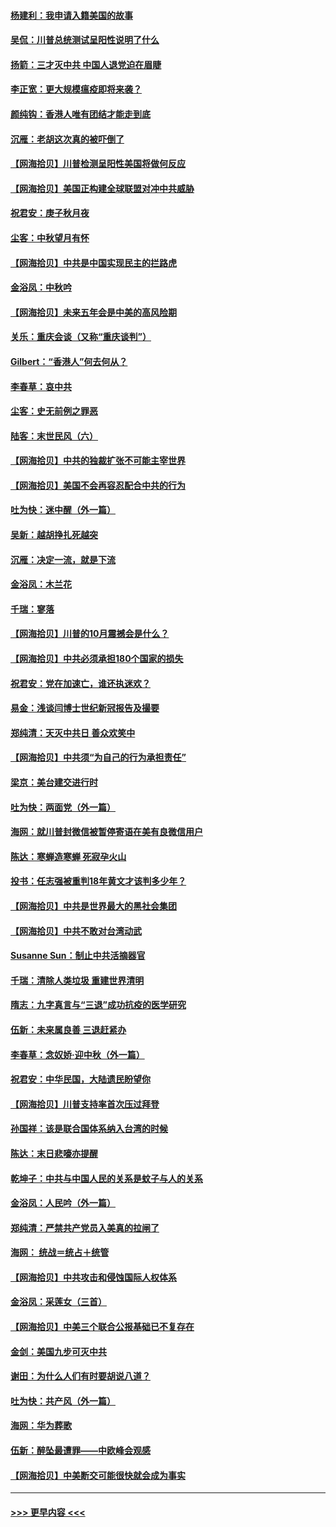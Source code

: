 #### [杨建利：我申请入籍美国的故事](../pages/nsc993/n12455635.md?t=10060951) 
#### [吴侃：川普总统测试呈阳性说明了什么](../pages/nsc993/n12451869.md?t=10060951) 
#### [扬箭：三才灭中共 中国人退党迫在眉睫](../pages/nsc993/n12451842.md?t=10060951) 
#### [李正宽：更大规模瘟疫即将来袭？](../pages/nsc993/n12451455.md?t=10060951) 
#### [颜纯钩：香港人唯有团结才能走到底](../pages/nsc993/n12450870.md?t=10060951) 
#### [沉雁：老胡这次真的被吓倒了](../pages/nsc993/n12449796.md?t=10060951) 
#### [【网海拾贝】川普检测呈阳性美国将做何反应](../pages/nsc993/n12449042.md?t=10060951) 
#### [【网海拾贝】美国正构建全球联盟对冲中共威胁](../pages/nsc993/n12446580.md?t=10060951) 
#### [祝君安：庚子秋月夜](../pages/nsc993/n12445870.md?t=10060951) 
#### [尘客：中秋望月有怀](../pages/nsc993/n12444632.md?t=10060951) 
#### [【网海拾贝】中共是中国实现民主的拦路虎](../pages/nsc993/n12443573.md?t=10060951) 
#### [金浴凤：中秋吟](../pages/nsc993/n12441773.md?t=10060951) 
#### [【网海拾贝】未来五年会是中美的高风险期](../pages/nsc993/n12440760.md?t=10060951) 
#### [关乐：重庆会谈（又称“重庆谈判”）](../pages/nsc993/n12437525.md?t=10060951) 
#### [Gilbert：“香港人”何去何从？](../pages/nsc993/n12435894.md?t=10060951) 
#### [李春草：哀中共](../pages/nsc993/n12435874.md?t=10060951) 
#### [尘客：史无前例之罪恶](../pages/nsc993/n12435762.md?t=10060951) 
#### [陆客：末世民风（六）](../pages/nsc993/n12435354.md?t=10060951) 
#### [【网海拾贝】中共的独裁扩张不可能主宰世界](../pages/nsc993/n12435151.md?t=10060951) 
#### [【网海拾贝】美国不会再容忍配合中共的行为](../pages/nsc993/n12433808.md?t=10060951) 
#### [吐为快：迷中醒（外一篇）](../pages/nsc993/n12433585.md?t=10060951) 
#### [吴新：越胡挣扎死越突](../pages/nsc993/n12433562.md?t=10060951) 
#### [沉雁：决定一流，就是下流](../pages/nsc993/n12432128.md?t=10060951) 
#### [金浴凤：木兰花](../pages/nsc993/n12432124.md?t=10060951) 
#### [千瑞：寥落](../pages/nsc993/n12432071.md?t=10060951) 
#### [【网海拾贝】川普的10月震撼会是什么？](../pages/nsc993/n12431624.md?t=10060951) 
#### [【网海拾贝】中共必须承担180个国家的损失](../pages/nsc993/n12428893.md?t=10060951) 
#### [祝君安：党在加速亡，谁还执迷欢？](../pages/nsc993/n12428652.md?t=10060951) 
#### [易金：浅谈闫博士世纪新冠报告及撮要](../pages/nsc993/n12426822.md?t=10060951) 
#### [郑纯清：天灭中共日 善众欢笑中](../pages/nsc993/n12426784.md?t=10060951) 
#### [【网海拾贝】中共须“为自己的行为承担责任”](../pages/nsc993/n12426067.md?t=10060951) 
#### [梁京：美台建交进行时](../pages/nsc993/n12424066.md?t=10060951) 
#### [吐为快：两面党（外一篇）](../pages/nsc993/n12424043.md?t=10060951) 
#### [海网：就川普封微信被暂停寄语在美有良微信用户](../pages/nsc993/n12424021.md?t=10060951) 
#### [陈达：寒蝉造寒蝉 死寂孕火山](../pages/nsc993/n12423958.md?t=10060951) 
#### [投书：任志强被重判18年黄文才该判多少年？](../pages/nsc993/n12423672.md?t=10060951) 
#### [【网海拾贝】中共是世界最大的黑社会集团](../pages/nsc993/n12423543.md?t=10060951) 
#### [【网海拾贝】中共不敢对台湾动武](../pages/nsc993/n12421418.md?t=10060951) 
#### [Susanne Sun：制止中共活摘器官](../pages/nsc993/n12419654.md?t=10060951) 
#### [千瑞：清除人类垃圾 重建世界清明](../pages/nsc993/n12419414.md?t=10060951) 
#### [隋志：九字真言与“三退”成功抗疫的医学研究](../pages/nsc993/n12419248.md?t=10060951) 
#### [伍新：未来属良善 三退赶紧办](../pages/nsc993/n12418496.md?t=10060951) 
#### [李春草：念奴娇·迎中秋（外一篇）](../pages/nsc993/n12418465.md?t=10060951) 
#### [祝君安：中华民国，大陆遗民盼望你](../pages/nsc993/n12418089.md?t=10060951) 
#### [【网海拾贝】川普支持率首次压过拜登](../pages/nsc993/n12418050.md?t=10060951) 
#### [孙国祥：该是联合国体系纳入台湾的时候](../pages/nsc993/n12417369.md?t=10060951) 
#### [陈达：末日悲嚎亦提醒](../pages/nsc993/n12416736.md?t=10060951) 
#### [乾坤子：中共与中国人民的关系是蚊子与人的关系](../pages/nsc993/n12416632.md?t=10060951) 
#### [金浴凤：人民吟（外一篇）](../pages/nsc993/n12416567.md?t=10060951) 
#### [郑纯清：严禁共产党员入美真的拉闸了](../pages/nsc993/n12416550.md?t=10060951) 
#### [海网： 统战＝统占＋统管](../pages/nsc993/n12416404.md?t=10060951) 
#### [【网海拾贝】中共攻击和侵蚀国际人权体系](../pages/nsc993/n12416250.md?t=10060951) 
#### [金浴凤：采莲女（三首）](../pages/nsc993/n12415517.md?t=10060951) 
#### [【网海拾贝】中美三个联合公报基础已不复存在](../pages/nsc993/n12415054.md?t=10060951) 
#### [金剑：美国九步可灭中共](../pages/nsc993/n12413183.md?t=10060951) 
#### [谢田：为什么人们有时要胡说八道？](../pages/nsc993/n12411861.md?t=10060951) 
#### [吐为快：共产风（外一篇）](../pages/nsc993/n12411761.md?t=10060951) 
#### [海网：华为葬歌](../pages/nsc993/n12410381.md?t=10060951) 
#### [伍新：醉坠最遭罪——中欧峰会观感](../pages/nsc993/n12410364.md?t=10060951) 
#### [【网海拾贝】中美断交可能很快就会成为事实](../pages/nsc993/n12409495.md?t=10060951) 

----
#### [ >>> 更早内容 <<< ](../indexes/nsc993-earlier.md)
